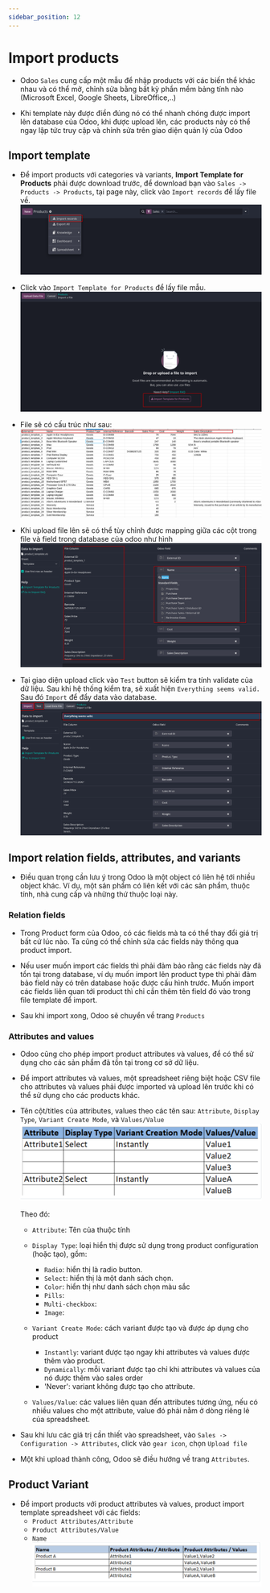 ```yaml
---
sidebar_position: 12
---
```


# Import products

- Odoo `Sales` cung cấp một mẫu để nhập products với các biến thể khác nhau và có thể mở, chỉnh sửa bằng bất kỳ phần mềm
  bảng tính nào (Microsoft Excel, Google Sheets, LibreOffice,..)

- Khi template này được điền đúng nó có thể nhanh chóng được import lên database của Odoo, khi được upload lên, các products này
  có thể ngay lập tức truy cập và chỉnh sửa trên giao diện quản lý của Odoo

## Import template

- Để import products với categories và variants, **Import Template for Products** phải được download trước, để download bạn
  vào `Sales -> Products -> Products`, tại page này, click vào `Import records` để lấy file về.
  ![Import records](../../img/products_import_template.png)

- Click vào `Import Template for Products` để lấy file mẫu.
  ![Import template for products](../../img/products_import_template_file.png)

- File sẽ có cấu trúc như sau:
  ![import file](../../img/products_import_template_file2.png)

- Khi upload file lên sẽ có thể tùy chỉnh được mapping giữa các cột trong file và field trong database của odoo như hình
  ![upload file](../../img/products_import_template_load_file.png)

- Tại giao diện upload click vào `Test` button sẽ kiểm tra tính validate của dữ liệu. Sau khi hệ thống kiểm tra, sẽ xuất hiện `Everything seems valid.`
  Sau đó `Import` để đẩy data vào database.
  ![upload file 2](../../img/products_import_template_load_file2.png)

## Import relation fields, attributes, and variants

- Điều quan trọng cần lưu ý trong Odoo là một object có liên hệ tới nhiều object khác. Ví dụ, một sản phẩm có liên kết với các sản phẩm,
  thuộc tính, nhà cung cấp và những thứ thuộc loại này.

### Relation fields

- Trong Product form của Odoo, có các fields mà ta có thể thay đổi giá trị bất cứ lúc nào. Ta cũng có thể chỉnh sửa các fields này thông qua product import.
- Nếu user muốn import các fields thì phải đảm bảo rằng các fields này đã tồn tại trong database, ví dụ muốn import lên product type thì phải đảm bảo field này có trên database hoặc được cấu hình trước.
  Muốn import các fields liên quan tới product thì chỉ cần thêm tên field đó vào trong file template để import.

- Sau khi import xong, Odoo sẽ chuyển về trang `Products`

### Attributes and values

- Odoo cũng cho phép import product attributes và values, để có thể sử dụng cho các sản phẩm đã tồn tại trong cơ sở dữ liệu.
- Để import attributes và values, một spreadsheet riêng biệt hoặc CSV file cho attributes và values phải được imported và upload
  lên trước khi có thể sử dụng cho các products khác.

- Tên cột/titles của attributes, values theo các tên sau: `Attribute`, `Display Type`, `Variant Create Mode`, và `Values/Value`
  ![product import attributes values](../../img/product_import_attributes_values.png)

  Theo đó:
  - `Attribute`: Tên của thuộc tính
  - `Display Type`: loại hiển thị được sử dụng trong product configuration (hoặc tạo), gồm:
    - `Radio`: hiển thị là radio button.
    - `Select`: hiển thị là một danh sách chọn.
    - `Color`: hiển thị như danh sách chọn màu sắc
    - `Pills`:
    - `Multi-checkbox`:
    - `Image`:
  - `Variant Create Mode`: cách variant được tạo và được áp dụng cho product
    - `Instantly`: variant được tạo ngay khi attributes và values được thêm vào product.
    - `Dynamically`: mỗi variant được tạo chỉ khi attributes và values của nó được thêm vào sales order
    - 'Never': variant không được tạo cho attribute.

  - `Values/Value`: các values liên quan đến attributes tương ứng, nếu có nhiều values cho một attribute, value đó phải nằm ở dòng riêng lẻ của spreadsheet.

- Sau khi lưu các giá trị cần thiết vào spreadsheet, vào `Sales -> Configuration -> Attributes`, click vào `gear icon`, chọn `Upload file`

- Một khi upload thành công, Odoo sẽ điều hướng về trang `Attributes`.

## Product Variant

- Để import products với product attributes và values, product import template spreadsheet với các fields:
  - `Product Attributes/Attribute`
  - `Product Attributes/Value`
  - `Name`
    ![product variant](../../img/product_variants.png)
